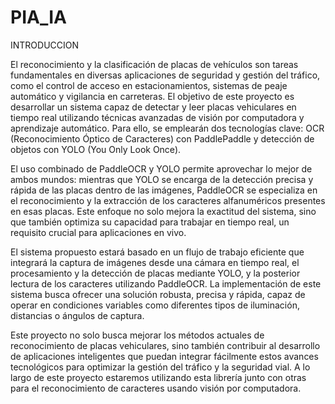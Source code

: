 # PIA_IA
INTRODUCCION

El reconocimiento y la clasificación de placas de vehículos son tareas fundamentales en diversas aplicaciones de seguridad y gestión del tráfico, como el control de acceso en estacionamientos, sistemas de peaje automático y vigilancia en carreteras. El objetivo de este proyecto es desarrollar un sistema capaz de detectar y leer placas vehiculares en tiempo real utilizando técnicas avanzadas de visión por computadora y aprendizaje automático. Para ello, se emplearán dos tecnologías clave: OCR (Reconocimiento Óptico de Caracteres) con PaddlePaddle y detección de objetos con YOLO (You Only Look Once).

El uso combinado de PaddleOCR y YOLO permite aprovechar lo mejor de ambos mundos: mientras que YOLO se encarga de la detección precisa y rápida de las placas dentro de las imágenes, PaddleOCR se especializa en el reconocimiento y la extracción de los caracteres alfanuméricos presentes en esas placas. Este enfoque no solo mejora la exactitud del sistema, sino que también optimiza su capacidad para trabajar en tiempo real, un requisito crucial para aplicaciones en vivo.

El sistema propuesto estará basado en un flujo de trabajo eficiente que integrará la captura de imágenes desde una cámara en tiempo real, el procesamiento y la detección de placas mediante YOLO, y la posterior lectura de los caracteres utilizando PaddleOCR. La implementación de este sistema busca ofrecer una solución robusta, precisa y rápida, capaz de operar en condiciones variables como diferentes tipos de iluminación, distancias o ángulos de captura.

Este proyecto no solo busca mejorar los métodos actuales de reconocimiento de placas vehiculares, sino también contribuir al desarrollo de aplicaciones inteligentes que puedan integrar fácilmente estos avances tecnológicos para optimizar la gestión del tráfico y la seguridad vial.
A lo largo de este proyecto estaremos utilizando esta librería junto con otras para el reconocimiento de caracteres usando visión por computadora.

